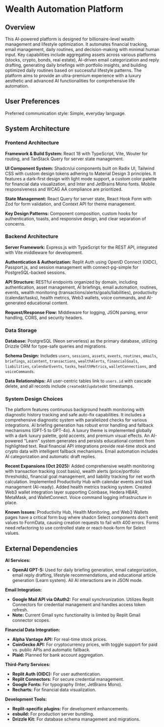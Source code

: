 # Wealth Automation Platform

## Overview

This AI-powered platform is designed for billionaire-level wealth management and lifestyle optimization. It automates financial tracking, email management, daily routines, and decision-making with minimal human input. Key capabilities include aggregating assets across various platforms (stocks, crypto, bonds, real estate), AI-driven email categorization and reply drafting, generating daily briefings with portfolio insights, and building optimized daily routines based on successful lifestyle patterns. The platform aims to provide an ultra-premium experience with a luxury aesthetic and advanced AI functionalities for comprehensive life automation.

## User Preferences

Preferred communication style: Simple, everyday language.

## System Architecture

### Frontend Architecture

**Framework & Build System:** React 18 with TypeScript, Vite, Wouter for routing, and TanStack Query for server state management.

**UI Component System:** Shadcn/ui components built on Radix UI, Tailwind CSS with custom design tokens adhering to Material Design 3 principles. It features a dark-first design with light mode support, a custom color palette for financial data visualization, and Inter and JetBrains Mono fonts. Mobile responsiveness and WCAG AA compliance are prioritized.

**State Management:** React Query for server state, React Hook Form with Zod for form validation, and Context API for theme management.

**Key Design Patterns:** Component composition, custom hooks for authentication, toasts, and responsive design, and clear separation of concerns.

### Backend Architecture

**Server Framework:** Express.js with TypeScript for the REST API, integrated with Vite middleware for development.

**Authentication & Authorization:** Replit Auth using OpenID Connect (OIDC), Passport.js, and session management with connect-pg-simple for PostgreSQL-backed sessions.

**API Structure:** RESTful endpoints organized by domain, including authentication, asset management, AI briefings, email automation, routines, events, wealth monitoring (transactions/alerts/goals/liabilities), productivity (calendar/tasks), health metrics, Web3 wallets, voice commands, and AI-generated educational content.

**Request/Response Flow:** Middleware for logging, JSON parsing, error handling, CORS, and security headers.

### Data Storage

**Database:** PostgreSQL (Neon serverless) as the primary database, utilizing Drizzle ORM for type-safe queries and migrations.

**Schema Design:** Includes `users`, `sessions`, `assets`, `events`, `routines`, `emails`, `briefings`, `aiContent`, `transactions`, `wealthAlerts`, `financialGoals`, `liabilities`, `calendarEvents`, `tasks`, `healthMetrics`, `walletConnections`, and `voiceCommands`.

**Data Relationships:** All user-centric tables link to `users.id` with cascade delete, and all records include `createdAt`/`updatedAt` timestamps.

### System Design Choices

The platform features continuous background health monitoring with diagnostic history tracking and safe auto-fix capabilities. It includes a comprehensive diagnostic system with parallelized checks for various integrations. AI briefing generation has robust error handling and fallback mechanisms (GPT-5 to GPT-4o). A luxury theme is implemented globally with a dark luxury palette, gold accents, and premium visual effects. An AI-powered "Learn" system generates and persists educational content from highlighted text. Real financial API integrations provide real-time stock and crypto data with intelligent fallback mechanisms. Email automation includes AI categorization and automatic draft replies. 

**Recent Expansions (Oct 2025):** Added comprehensive wealth monitoring with transaction tracking (cost basis), wealth alerts (price/portfolio thresholds), financial goal management, and liability tracking for net worth calculation. Implemented Productivity Hub with calendar events and task management (AI-ready). Added health metrics tracking system. Created Web3 wallet integration layer supporting Coinbase, Hedera HBAR, MetaMask, and WalletConnect. Voice command logging infrastructure in place.

**Known Issues:** Productivity Hub, Health Monitoring, and Web3 Wallets pages have a critical form bug where shadcn Select components don't emit values to FormData, causing creation requests to fail with 400 errors. Forms need refactoring to use controlled state or react-hook-form for Select values.

## External Dependencies

**AI Services:**
- **OpenAI GPT-5:** Used for daily briefing generation, email categorization, email reply drafting, lifestyle recommendations, and educational article generation (Learn system). All AI interactions are in JSON mode.

**Email Integration:**
- **Google Mail API via OAuth2:** For email synchronization. Utilizes Replit Connectors for credential management and handles access token refresh.
- **Note:** Current Gmail sync functionality is limited by Replit Gmail connector scopes.

**Financial Data Integration:**
- **Alpha Vantage API:** For real-time stock prices.
- **CoinGecko API:** For cryptocurrency prices, with toggle support for paid vs. public APIs and automatic fallback.
- **Plaid:** Planned for bank account aggregation.

**Third-Party Services:**
- **Replit Auth (OIDC):** For user authentication.
- **Replit Connectors:** For secure credential management.
- **Google Fonts:** For typography (Inter, JetBrains Mono).
- **Recharts:** For financial data visualization.

**Development Tools:**
- **Replit-specific plugins:** For development enhancements.
- **esbuild:** For production server bundling.
- **Drizzle Kit:** For database schema management and migrations.